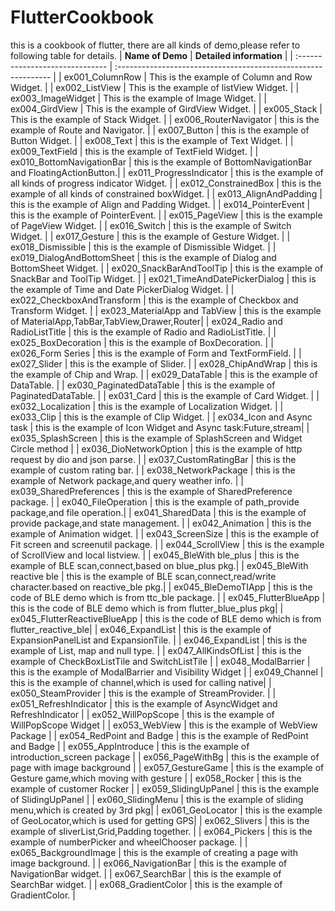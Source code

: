 # FlutterCookbook
this is a cookbook of flutter, there are all kinds of demo,please refer to following table for details.
| **Name of Demo** | **Detailed information** |
| :------------------------------ | :------------------------------------------------------------- |
| ex001_ColumnRow                 | This is the example of  Column and Row Widget.                 |
| ex002_ListView                  | This is the example of listView Widget.                        |
| ex003_ImageWidget               | This is the example of Image Widget.                           |
| ex004_GirdView                  | This is the example of GirdView Widget.                        |
| ex005_Stack                     | This is the example of Stack Widget.                           |
| ex006_RouterNavigator           | this is the example of Route and Navigator.                    |
| ex007_Button                    | this is the example of Button Widget.                          |
| ex008_Text                      | this is the example of Text Widget.                            |
| ex009_TextField                 | this is the example of TextField Widget.                       |
| ex010_BottomNavigationBar       | this is the example of BottomNavigationBar and FloatingActionButton.|
| ex011_ProgressIndicator         | this is the example of all kinds of progress indicator Widget. |
| ex012_ConstrainedBox            | this is the example of all kinds of constrained boxWidget.     |
| ex013_AlignAndPadding           | this is the example of Align and Padding Widget.               |
| ex014_PointerEvent              | this is the example of PointerEvent.                           |
| ex015_PageView                  | this is the example of PageView Widget.                        |
| ex016_Switch                    | this is the example of Switch Widget.                          |
| ex017_Gesture                   | this is the example of Gesture Widget.                         |
| ex018_Dismissible               | this is the example of Dismissible Widget.                     |
| ex019_DialogAndBottomSheet      | this is the example of Dialog and BottomSheet Widget.          |
| ex020_SnackBarAndToolTip        | this is the example of SnackBar and ToolTip Widget.            |
| ex021_TimeAndDatePickerDialog   | this is the example of Time and Date PickerDialog Widget.      |
| ex022_CheckboxAndTransform      | this is the example of Checkbox and Transform Widget.          |
| ex023_MaterialApp and TabView   | this is the example of MaterialApp,TabBar,TabView,Drawer,Router|
| ex024_Radio and RadioListTitle  | this is the example of Radio and RadioListTitle.               |
| ex025_BoxDecoration             | this is the example of BoxDecoration.                          |
| ex026_Form Series               | this is the example of Form and TextFormField.                 |
| ex027_Slider                    | this is the example of Slider.                                 |
| ex028_ChipAndWrap               | this is the example of Chip and Wrap.                          |
| ex029_DataTable                 | this is the example of DataTable.                              |
| ex030_PaginatedDataTable        | this is the example of PaginatedDataTable.                     |
| ex031_Card                      | this is the example of Card Widget.                            |
| ex032_Localization              | this is the example of Localization Widget.                    |
| ex033_Clip                      | this is the example of Clip Widget.                            |
| ex034_Icon and Async task       | this is the example of Icon Widget and Async task:Future,stream|
| ex035_SplashScreen              | this is the example of SplashScreen and Widget Circle method   |
| ex036_DioNetworkOption          | this is the example of http request by dio and json parse.     |
| ex037_CustomRatingBar           | this is the example of custom rating bar.                      |
| ex038_NetworkPackage            | this is the example of Network package,and query weather info. |
| ex039_SharedPreferences         | this is the example of SharedPreference package.               |
| ex040_FileOperation             | this is the example of path_provide package,and file operation.|
| ex041_SharedData                | this is the example of provide package,and state management.   |
| ex042_Animation                 | this is the example of Animation widget.                       |
| ex043_ScreenSize                | this is the example of Fit screen and screenutil package.      |
| ex044_ScrollView                | this is the example of ScrollView and local listview.          |
| ex045_BleWith ble_plus          | this is the example of BLE scan,connect,based on blue_plus pkg.|
| ex045_BleWith reactive ble      | this is the example of BLE scan,connect,read/write character.based on reactive_ble pkg.|
| ex045_BleDemoTIApp              | this is the code of BLE demo which is from ttc_ble package.    |
| ex045_FlutterBlueApp            | this is the code of BLE demo which is from flutter_blue_plus pkg|
| ex045_FlutterReactiveBlueApp    | this is the code of BLE demo which is from flutter_reactive_ble|
| ex046_ExpandList                | this is the example of ExpansionPanelList and ExpansionTile.   |
| ex046_ExpandList                | this is the example of List, map and null type.                |
| ex047_AllKindsOfList            | this is the example of CheckBoxListTile and SwitchListTile     |
| ex048_ModalBarrier              | this is the example of ModalBarrier and Visibility Widget      |
| ex049_Channel                   | this is the example of channel,which is used for calling native|
| ex050_SteamProvider             | this is the example of StreamProvider.                         |
| ex051_RefreshIndicator          | this is the example of AsyncWidget and RefreshIndicator        |
| ex052_WillPopScope              | this is the example of WillPopScope Widget                     |
| ex053_WebView                   | this is the example of WebView Package                         |
| ex054_RedPoint and Badge        | this is the example of RedPoint and Badge                      |
| ex055_AppIntroduce              | this is the example of introduction_screen package             |
| ex056_PageWithBg                | this is the example of page with image background              |
| ex057_GestureGame               | this is the example of Gesture game,which moving with gesture  |
| ex058_Rocker                    | this is the example of customer Rocker                         |
| ex059_SlidingUpPanel            | this is the example of SlidingUpPanel                          |
| ex060_SlidingMenu               | this is the example of sliding menu,which is created by 3rd pkg|
| ex061_GeoLocator                | this is the example of GeoLocator,which is used for getting GPS|
| ex062_Slivers                   | this is the example of sliverList,Grid,Padding together.       |
| ex064_Pickers                   | this is the example of numberPicker and wheelChooser package.  |
| ex065_BackgroundImage           | this is the example of creating a page with image background.  |
| ex066_NavigationBar             | this is the example of NavigationBar widget.                   |
| ex067_SearchBar                 | this is the example of SearchBar widget.                       |
| ex068_GradientColor             | this is the example of GradientColor.                          |

